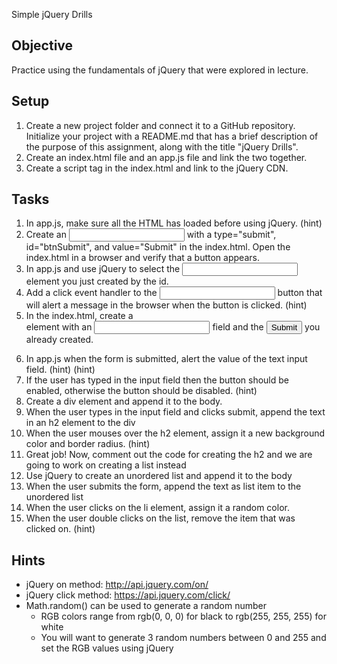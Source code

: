 Simple jQuery Drills

## Objective
Practice using the fundamentals of jQuery that were explored in lecture.

## Setup
1.  Create a new project folder and connect it to a GitHub repository. Initialize your project with a README.md that has a brief description of the purpose of this assignment, along with the title "jQuery Drills".
2.  Create an index.html file and an app.js file and link the two together.
3.  Create a script tag in the index.html and link to the jQuery CDN.

## Tasks
1.  In app.js, make sure all the HTML has loaded before using jQuery. (hint)
2.  Create an <input> with a type="submit", id="btnSubmit", and value="Submit" in the index.html. Open the index.html in a browser and verify that a button appears.
3.  In app.js and use jQuery to select the <input> element you just created by the id.
4.  Add a click event handler to the <input> button that will alert a message in the browser when the button is clicked. (hint)
5.  In the index.html, create a <form> element with an <input type="text"> field and the <input type="submit"> you already created.
6.  In app.js when the form is submitted, alert the value of the text input field. (hint) (hint)
7.  If the user has typed in the input field then the button should be enabled, otherwise the button should be disabled. (hint)
8.  Create a div element and append it to the body.
9.  When the user types in the input field and clicks submit, append the text in an h2 element to the div
10. When the user mouses over the h2 element, assign it a new background color and border radius. (hint)
11. Great job! Now, comment out the code for creating the h2 and we are going to work on creating a list instead
12. Use jQuery to create an unordered list and append it to the body
13. When the user submits the form, append the text as list item to the unordered list
14. When the user clicks on the li element, assign it a random color.
15. When the user double clicks on the list, remove the item that was clicked on. (hint)


## Hints
- jQuery on method: http://api.jquery.com/on/
- jQuery click method: https://api.jquery.com/click/
- Math.random() can be used to generate a random number
    - RGB colors range from rgb(0, 0, 0) for black to rgb(255, 255, 255) for white
    - You will want to generate 3 random numbers between 0 and 255 and set the RGB values using jQuery
